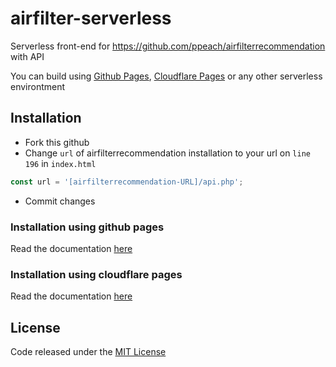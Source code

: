 # airfilter-serverless
Serverless front-end for https://github.com/ppeach/airfilterrecommendation with API

You can build using [Github Pages](https://pages.github.com/), [Cloudflare Pages](https://pages.cloudflare.com/) or any other serverless environtment

## Installation

- Fork this github
- Change `url` of airfilterrecommendation installation to your url on `line 196` in `index.html`
```javascript
const url = '[airfilterrecommendation-URL]/api.php';
```
- Commit changes


### Installation using github pages

Read the documentation [here](https://docs.github.com/en/pages)


### Installation using cloudflare pages

Read the documentation [here](https://developers.cloudflare.com/pages/)


## License

Code released under the [MIT License](https://github.com/abdulaziz-git/airfilter-serverless/blob/main/LICENSE)

